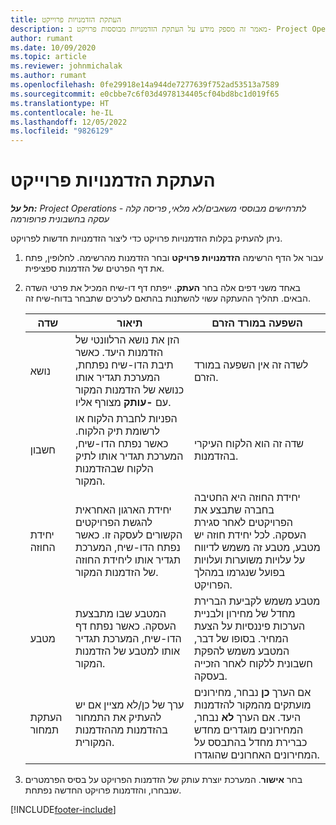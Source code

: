 ```yaml
---
title: העתקת הזדמנויות פרוייקט
description: מאמר זה מספק מידע על העתקת הזדמנויות מבוססות פרויקט ב- Project Operations.
author: rumant
ms.date: 10/09/2020
ms.topic: article
ms.reviewer: johnmichalak
ms.author: rumant
ms.openlocfilehash: 0fe29918e14a944de7277639f752ad53513a7589
ms.sourcegitcommit: e0cbbe7c6f03d4978134405cf04bd8bc1d019f65
ms.translationtype: HT
ms.contentlocale: he-IL
ms.lasthandoff: 12/05/2022
ms.locfileid: "9826129"
---
```

# <a name="copy-project-opportunities"></a>העתקת הזדמנויות פרוייקט

_**חל על:** Project Operations לתרחישים מבוססי משאבים/לא מלאי, פריסה קלה - עסקה בחשבונית פרופורמה_


ניתן להעתיק בקלות הזדמנויות פרויקט כדי ליצור הזדמנויות חדשות לפרויקט. 

1. עבור אל הדף הרשימה **הזדמנויות פרויקט** ובחר הזדמנות מהרשימה. לחלופין, פתח את דף הפרטים של הזדמנות ספציפית. 
2. באחד משני דפים אלה בחר **העתק**. ייפתח דף דו-שיח המכיל את פרטי השדה הבאים. תהליך ההעתקה עשוי להשתנות בהתאם לערכים שתבחר בדוח-שיח זה.

    | **שדה** | **תיאור** | **השפעה במורד הזרם** |
    | --- | --- | --- |
    | נושא | הזן את נושא הרלוונטי של הזדמנות היעד. כאשר תיבת הדו-שיח נפתחת, המערכת תגדיר אותו כנושא של הזדמנות המקור עם **-עותק** מצורף אליו. | לשדה זה אין השפעה במורד הזרם. |
    | חשבון | הפניות לחברת הלקוח או לרשומת תיק הלקוח. כאשר נפתח הדו-שיח, המערכת תגדיר אותו לתיק הלקוח שבהזדמנות המקור. | שדה זה הוא הלקוח העיקרי בהזדמנות. |
    | יחידת החוזה | יחידת הארגון האחראית להגשת הפרויקטים הקשורים לעסקה זו. כאשר נפתח הדו-שיח, המערכת תגדיר אותו ליחידת החוזה של הזדמנות המקור. | יחידת החוזה היא החטיבה בחברה שתבצע את הפרויקטים לאחר סגירת העסקה. לכל יחידת חוזה יש מטבע, מטבע זה משמש לדיווח על עלויות משוערות ועלויות בפועל שנגרמו במהלך הפרויקט. |
    | מטבע | המטבע שבו מתבצעת העסקה. כאשר נפתח דף הדו-שיח, המערכת תגדיר אותו למטבע של הזדמנות המקור. | מטבע משמש לקביעת הברירת מחדל של מחירון ולבניית הערכות פיננסיות על הצעת המחיר. בסופו של דבר, המטבע משמש להפקת חשבונית ללקוח לאחר הזכייה בעסקה. |
    | העתקת תמחור | ערך של כן/לא מציין אם יש להעתיק את התמחור בהזדמנות מההזדמנות המקורית. | אם הערך **כן** נבחר, מחירונים מועתקים מהמקור להזדמנות היעד. אם הערך **לא** נבחר, המחירונים מוגדרים מחדש כברירת מחדל בהתבסס על המחירונים האחרונים שהוגדרו. |

3. בחר **אישור**. המערכת יוצרת עותק של הזדמנות הפרויקט על בסיס הפרמטרים שנבחרו, והזדמנות פרויקט החדשה נפתחת.


[!INCLUDE[footer-include](../includes/footer-banner.md)]

